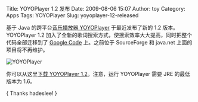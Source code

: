 Title: YOYOPlayer 1.2 发布
Date: 2009-08-06 15:07
Author: toy
Category: Apps
Tags: YOYOPlayer
Slug: yoyoplayer-12-released

基于 Java 的跨平台[音乐播放器
YOYOPlayer](http://linuxtoy.org/archives/yoyoplayer.html)
于最近发布了新的 1.2 版本。YOYOPlayer 1.2
加入了全新的歌词搜索方式，使搜索效率大大提高，同时把整个代码全部迁移到了
[Google Code](http://code.google.com/p/yoyoplayer) 上。之前位于
SourceForge 和 java.net 上面的项目将不再维护。

![YOYOPlayer](http://i.linuxtoy.org/images/2009/08/yoyoplayer.png)

你可以从这里[下载 YOYOPlayer
1.2](http://yoyoplayer.googlecode.com/files/YOYOPlayer1.2.zip)。注意，运行
YOYOPlayer 需要 JRE 的最低版本为 1.6。

{ Thanks hadeslee! }
